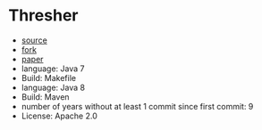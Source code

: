 # Thresher

- [source](https://github.com/cuplv/thresher)
- [fork](https://github.com/ryutaro-kodama/thresher)
- [paper](https://dl.acm.org/doi/10.1145/2499370.2462186)
- language: Java 7
- Build: Makefile
- language: Java 8
- Build: Maven
- number of years without at least 1 commit since first commit: 9
- License: Apache 2.0
